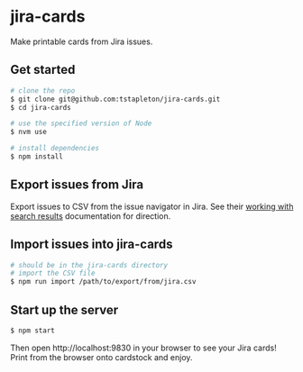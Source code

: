 # jira-cards

Make printable cards from Jira issues.

## Get started

```bash
# clone the repo
$ git clone git@github.com:tstapleton/jira-cards.git
$ cd jira-cards

# use the specified version of Node
$ nvm use

# install dependencies
$ npm install
```

## Export issues from Jira

Export issues to CSV from the issue navigator in Jira. See their [working with search results](https://confluence.atlassian.com/jiracoreserver073/working-with-search-results-861257284.html) documentation for direction.

## Import issues into jira-cards

```bash
# should be in the jira-cards directory
# import the CSV file
$ npm run import /path/to/export/from/jira.csv
```

## Start up the server

```bash
$ npm start
```

Then open http://localhost:9830 in your browser to see your Jira cards! Print from the browser onto cardstock and enjoy.
